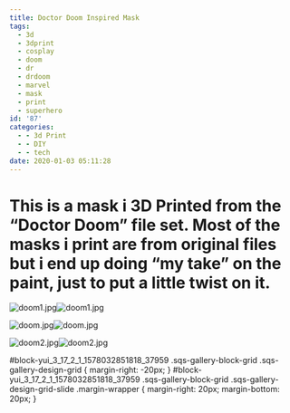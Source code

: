 ```yaml
---
title: Doctor Doom Inspired Mask
tags:
  - 3d
  - 3dprint
  - cosplay
  - doom
  - dr
  - drdoom
  - marvel
  - mask
  - print
  - superhero
id: '87'
categories:
  - - 3d Print
  - - DIY
  - - tech
date: 2020-01-03 05:11:28
---
```


# This is a mask i 3D Printed from the “Doctor Doom” file set. Most of the masks i print are from original files but i end up doing “my take” on the paint, just to put a little twist on it.

 ![doom1.jpg](https://techdonecheap.files.wordpress.com/2023/04/bb8e2-3737d-doom1.jpg)![doom1.jpg](https://techdonecheap.files.wordpress.com/2023/04/bb8e2-3737d-doom1.jpg) 

 ![doom.jpg](https://techdonecheap.files.wordpress.com/2023/04/7c87c-e612c-doom.jpg)![doom.jpg](https://techdonecheap.files.wordpress.com/2023/04/7c87c-e612c-doom.jpg) 

 ![doom2.jpg](https://techdonecheap.files.wordpress.com/2023/04/69b69-2953d-doom2.jpg)![doom2.jpg](https://techdonecheap.files.wordpress.com/2023/04/69b69-2953d-doom2.jpg) 

#block-yui\_3\_17\_2\_1\_1578032851818\_37959 .sqs-gallery-block-grid .sqs-gallery-design-grid { margin-right: -20px; } #block-yui\_3\_17\_2\_1\_1578032851818\_37959 .sqs-gallery-block-grid .sqs-gallery-design-grid-slide .margin-wrapper { margin-right: 20px; margin-bottom: 20px; }